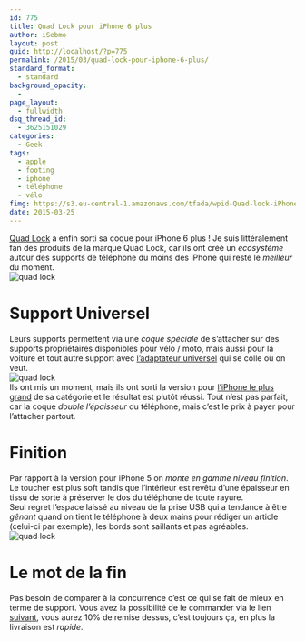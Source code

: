 ```yaml
---
id: 775
title: Quad Lock pour iPhone 6 plus
author: iSebmo
layout: post
guid: http://localhost/?p=775
permalink: /2015/03/quad-lock-pour-iphone-6-plus/
standard_format:
  - standard
background_opacity:
  - 
page_layout:
  - fullwidth
dsq_thread_id:
  - 3625151029
categories:
  - Geek
tags:
  - apple
  - footing
  - iphone
  - téléphone
  - vélo
fimg: https://s3.eu-central-1.amazonaws.com/tfada/wpid-Quad-lock-iPhone-6-2.jpg
date: 2015-03-25
---
```

[Quad Lock][1] a enfin sorti sa coque pour iPhone 6 plus ! Je suis littéralement fan des produits de la marque Quad Lock, car ils ont créé un *écosystème* autour des supports de téléphone du moins des iPhone qui reste le *meilleur* du moment.  
![quad lock][2]

# Support Universel

Leurs supports permettent via une *coque spéciale* de s’attacher sur des supports propriétaires disponibles pour vélo / moto, mais aussi pour la voiture et tout autre support avec [l’adaptateur universel][3] qui se colle où on veut.  
![quad lock][4]  
Ils ont mis un moment, mais ils ont sorti la version pour [l’iPhone le plus grand][5] de sa catégorie et le résultat est plutôt réussi. Tout n’est pas parfait, car la coque *double l’épaisseur* du téléphone, mais c’est le prix à payer pour l’attacher partout.

# Finition

Par rapport à la version pour iPhone 5 on *monte en gamme niveau finition*. Le toucher est plus soft tandis que l’intérieur est revêtu d’une épaisseur en tissu de sorte à préserver le dos du téléphone de toute rayure.  
Seul regret l’espace laissé au niveau de la prise USB qui a tendance à être *gênant* quand on tient le téléphone à deux mains pour rédiger un article (celui-ci par exemple), les bords sont saillants et pas agréables.  
![quad lock][6]

# Le mot de la fin

Pas besoin de comparer à la concurrence c’est ce qui se fait de mieux en terme de support. Vous avez la possibilité de le commander via le lien [suivant][7], vous aurez 10% de remise dessus, c’est toujours ça, en plus la livraison est *rapide*.

 [1]: http://www.amazon.fr/Quad-Lock-Bike-Support-iPhone/dp/B00BN7XNQW/ref=sr_1_1?ie=UTF8&qid=1427284132&sr=8-1&keywords=quad+lock&tag=tfadafr-21
 [2]: https://s3.eu-central-1.amazonaws.com/tfada/wpid-Quad-lock-iPhone-6-3.jpg
 [3]: http://www.amazon.fr/Quad-Lock-Adaptateur-universel-Noir/dp/B008O0Z9YU/ref=sr_1_2?ie=UTF8&qid=1427284132&sr=8-2&keywords=quad+lock&tag=tfadafr-21
 [4]: https://s3.eu-central-1.amazonaws.com/tfada/wpid-Quad-lock-iPhone-6-2.jpg
 [5]: http://localhost/2014/10/liphone-6-plus-dans-tous-ses-etats/
 [6]: https://s3.eu-central-1.amazonaws.com/tfada/wpid-Quad-lock-iPhone-6-1.jpg
 [7]: http://quadlock.refr.cc/W6NC56B